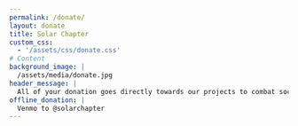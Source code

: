 ```yaml
---
permalink: /donate/
layout: donate
title: Solar Chapter
custom_css:
  - '/assets/css/donate.css'
# Content
background_image: |
  /assets/media/donate.jpg
header_message: |
  All of your donation goes directly towards our projects to combat social inequalities.
offline_donation: |
  Venmo to @solarchapter
---
```

